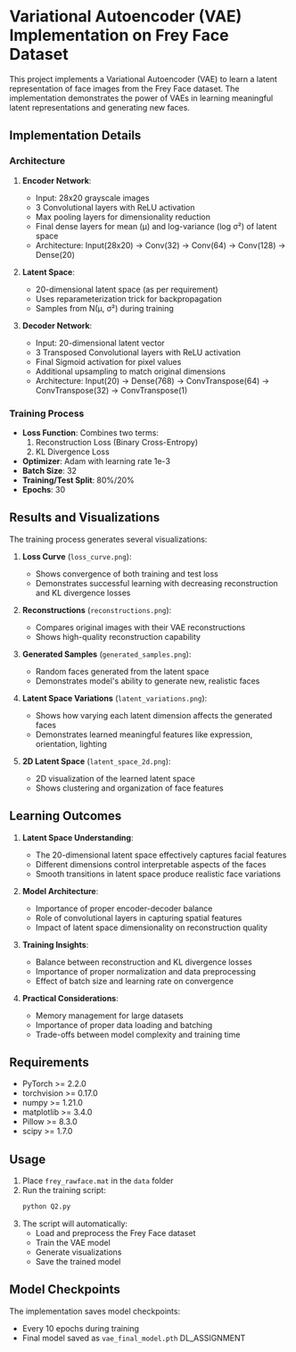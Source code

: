 # Variational Autoencoder (VAE) Implementation on Frey Face Dataset

This project implements a Variational Autoencoder (VAE) to learn a latent representation of face images from the Frey Face dataset. The implementation demonstrates the power of VAEs in learning meaningful latent representations and generating new faces.

## Implementation Details

### Architecture

1. **Encoder Network**:
   - Input: 28x20 grayscale images
   - 3 Convolutional layers with ReLU activation
   - Max pooling layers for dimensionality reduction
   - Final dense layers for mean (μ) and log-variance (log σ²) of latent space
   - Architecture: Input(28x20) → Conv(32) → Conv(64) → Conv(128) → Dense(20)

2. **Latent Space**:
   - 20-dimensional latent space (as per requirement)
   - Uses reparameterization trick for backpropagation
   - Samples from N(μ, σ²) during training

3. **Decoder Network**:
   - Input: 20-dimensional latent vector
   - 3 Transposed Convolutional layers with ReLU activation
   - Final Sigmoid activation for pixel values
   - Additional upsampling to match original dimensions
   - Architecture: Input(20) → Dense(768) → ConvTranspose(64) → ConvTranspose(32) → ConvTranspose(1)

### Training Process

- **Loss Function**: Combines two terms:
  1. Reconstruction Loss (Binary Cross-Entropy)
  2. KL Divergence Loss
- **Optimizer**: Adam with learning rate 1e-3
- **Batch Size**: 32
- **Training/Test Split**: 80%/20%
- **Epochs**: 30

## Results and Visualizations

The training process generates several visualizations:

1. **Loss Curve** (`loss_curve.png`):
   - Shows convergence of both training and test loss
   - Demonstrates successful learning with decreasing reconstruction and KL divergence losses

2. **Reconstructions** (`reconstructions.png`):
   - Compares original images with their VAE reconstructions
   - Shows high-quality reconstruction capability

3. **Generated Samples** (`generated_samples.png`):
   - Random faces generated from the latent space
   - Demonstrates model's ability to generate new, realistic faces

4. **Latent Space Variations** (`latent_variations.png`):
   - Shows how varying each latent dimension affects the generated faces
   - Demonstrates learned meaningful features like expression, orientation, lighting

5. **2D Latent Space** (`latent_space_2d.png`):
   - 2D visualization of the learned latent space
   - Shows clustering and organization of face features

## Learning Outcomes

1. **Latent Space Understanding**:
   - The 20-dimensional latent space effectively captures facial features
   - Different dimensions control interpretable aspects of the faces
   - Smooth transitions in latent space produce realistic face variations

2. **Model Architecture**:
   - Importance of proper encoder-decoder balance
   - Role of convolutional layers in capturing spatial features
   - Impact of latent space dimensionality on reconstruction quality

3. **Training Insights**:
   - Balance between reconstruction and KL divergence losses
   - Importance of proper normalization and data preprocessing
   - Effect of batch size and learning rate on convergence

4. **Practical Considerations**:
   - Memory management for large datasets
   - Importance of proper data loading and batching
   - Trade-offs between model complexity and training time

## Requirements

- PyTorch >= 2.2.0
- torchvision >= 0.17.0
- numpy >= 1.21.0
- matplotlib >= 3.4.0
- Pillow >= 8.3.0
- scipy >= 1.7.0

## Usage

1. Place `frey_rawface.mat` in the `data` folder
2. Run the training script:
   ```bash
   python Q2.py
   ```
3. The script will automatically:
   - Load and preprocess the Frey Face dataset
   - Train the VAE model
   - Generate visualizations
   - Save the trained model

## Model Checkpoints

The implementation saves model checkpoints:
- Every 10 epochs during training
- Final model saved as `vae_final_model.pth`
DL_ASSIGNMENT
